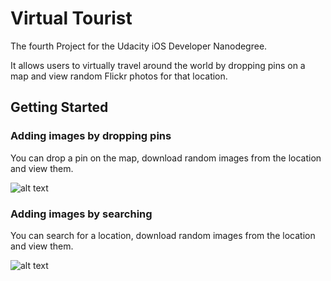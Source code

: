 # Virtual Tourist

The fourth Project for the Udacity iOS Developer Nanodegree.

It allows users to virtually travel around the world by dropping pins on a map and view random Flickr photos for that location.

## Getting Started

### Adding images by dropping pins

You can drop a pin on the map, download random images from the location and view them.

![alt text](https://github.com/leanhduy1998/Virtual-Tourist/blob/master/virtual%20tourist%201.mov.gif)

### Adding images by searching

You can search for a location, download random images from the location and view them.

![alt text](https://github.com/leanhduy1998/Virtual-Tourist/blob/master/virtual%20tourist%202.mov.gif)
